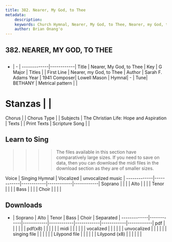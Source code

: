 ```yaml
---
title: 382. Nearer, My God, to Thee
metadata:
    description: 
    keywords: Church Hymnal, Nearer, My God, to Thee, Nearer, my God, to Thee, 
    author: Brian Onang'o
---
```



## 382. NEARER, MY GOD, TO THEE

```txt

```

- |   -  |
-------------|------------|
Title | Nearer, My God, to Thee |
Key | G Major |
Titles |  |
First Line | Nearer, my God, to Thee |
Author | Sarah F. Adams
Year | 1941
Composer| Lowell Mason |
Hymnal|  - |
Tune| BETHANY |
Metrical pattern | |
# Stanzas |  |
Chorus |  |
Chorus Type |  |
Subjects | The Christian Life: Hope and Aspiration |
Texts |  |
Print Texts | 
Scripture Song |  |
  
## Learn to Sing

>>>> The files available in this section have comparatively large sizes. If you need to save on data, then you can download the midi files in the download section as they are of smaller sizes.

Voice |  Singing Hymnal | Vocalized | unvocalized music |
-------------|------------|------------|------------|------------|
Soprano | | | |
Alto | | | |
Tenor | | | |
Bass | | | |
Choir | | | |

## Downloads

- |  Soprano | Alto | Tenor | Bass | Choir | Separated |
-------------|------------|------------|------------|------------|------------|------------|
pdf | | | | | |
pdf(x8) | | | | | |
midi | | | | | |
vocalized | | | | | |
unvocalized | | | | | |
singing file | | | | | |
Lilypond file | | | | | |
Lilypond (x8) | | | | | |
  